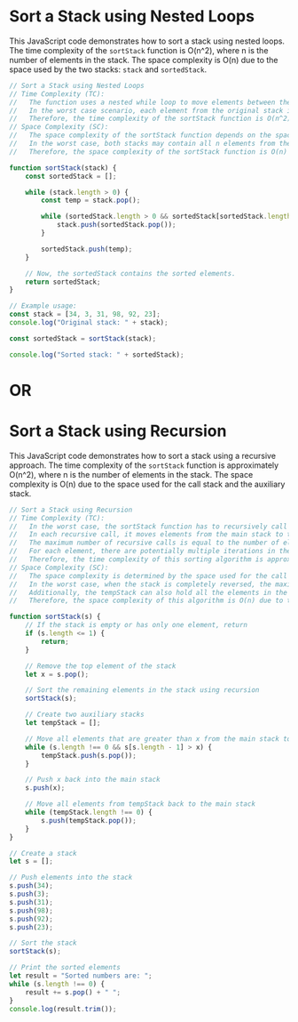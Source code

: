 # Sort a Stack using Nested Loops

This JavaScript code demonstrates how to sort a stack using nested loops. The time complexity of the `sortStack` function is O(n^2), where n is the number of elements in the stack. The space complexity is O(n) due to the space used by the two stacks: `stack` and `sortedStack`.

```javascript
// Sort a Stack using Nested Loops
// Time Complexity (TC):
//   The function uses a nested while loop to move elements between the original stack and the sortedStack.
//   In the worst case scenario, each element from the original stack is moved to the sortedStack once.
//   Therefore, the time complexity of the sortStack function is O(n^2), where n is the number of elements in the stack.
// Space Complexity (SC):
//   The space complexity of the sortStack function depends on the space used by the two stacks: stack and sortedStack.
//   In the worst case, both stacks may contain all n elements from the original stack.
//   Therefore, the space complexity of the sortStack function is O(n) due to the two stacks.

function sortStack(stack) {
    const sortedStack = [];

    while (stack.length > 0) {
        const temp = stack.pop();

        while (sortedStack.length > 0 && sortedStack[sortedStack.length - 1] > temp) {
            stack.push(sortedStack.pop());
        }

        sortedStack.push(temp);
    }

    // Now, the sortedStack contains the sorted elements.
    return sortedStack;
}

// Example usage:
const stack = [34, 3, 31, 98, 92, 23];
console.log("Original stack: " + stack);

const sortedStack = sortStack(stack);

console.log("Sorted stack: " + sortedStack);
```

# OR

# Sort a Stack using Recursion

This JavaScript code demonstrates how to sort a stack using a recursive approach. The time complexity of the `sortStack` function is approximately O(n^2), where n is the number of elements in the stack. The space complexity is O(n) due to the space used for the call stack and the auxiliary stack.

```javascript
// Sort a Stack using Recursion
// Time Complexity (TC):
//   In the worst case, the sortStack function has to recursively call itself for every element in the stack.
//   In each recursive call, it moves elements from the main stack to the auxiliary stack until it finds the correct position for the popped element x.
//   The maximum number of recursive calls is equal to the number of elements in the stack.
//   For each element, there are potentially multiple iterations in the while loop to find the correct position.
//   Therefore, the time complexity of this sorting algorithm is approximately O(n^2), where n is the number of elements in the stack.
// Space Complexity (SC):
//   The space complexity is determined by the space used for the call stack due to recursion and the additional space used for the tempStack auxiliary stack.
//   In the worst case, when the stack is completely reversed, the maximum depth of the call stack will be equal to the number of elements in the stack.
//   Additionally, the tempStack can also hold all the elements in the stack in the worst case.
//   Therefore, the space complexity of this algorithm is O(n) due to the call stack and the auxiliary stack.

function sortStack(s) {
    // If the stack is empty or has only one element, return
    if (s.length <= 1) {
        return;
    }

    // Remove the top element of the stack
    let x = s.pop();

    // Sort the remaining elements in the stack using recursion
    sortStack(s);

    // Create two auxiliary stacks
    let tempStack = [];

    // Move all elements that are greater than x from the main stack to the tempStack
    while (s.length !== 0 && s[s.length - 1] > x) {
        tempStack.push(s.pop());
    }

    // Push x back into the main stack
    s.push(x);

    // Move all elements from tempStack back to the main stack
    while (tempStack.length !== 0) {
        s.push(tempStack.pop());
    }
}

// Create a stack
let s = [];

// Push elements into the stack
s.push(34);
s.push(3);
s.push(31);
s.push(98);
s.push(92);
s.push(23);

// Sort the stack
sortStack(s);

// Print the sorted elements
let result = "Sorted numbers are: ";
while (s.length !== 0) {
    result += s.pop() + " ";
}
console.log(result.trim());
